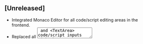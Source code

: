 ## [Unreleased]
- Integrated Monaco Editor for all code/script editing areas in the frontend.
- Replaced all <textarea> and <TextArea> code/script inputs with the new CodeEditor component.
- Updated documentation and checklist to reflect these changes.
- CodeEditor now supports inline error/warning display (diagnostics/linting) and custom validation via the validate prop.
- CodeEditor now supports auto-formatting code on save (Ctrl+S/Cmd+S) for supported languages. 